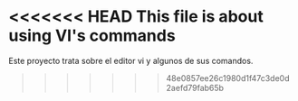 <<<<<<< HEAD
This file is about using VI's commands
=======
Este proyecto trata sobre el editor vi y algunos de sus comandos.
>>>>>>> 48e0857ee26c1980d1f47c3de0d2aefd79fab65b
